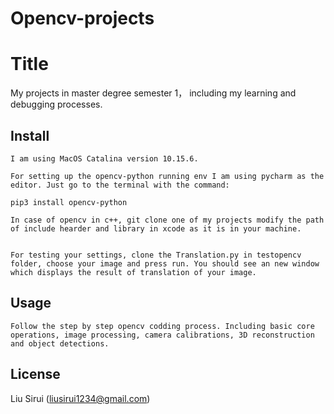 # Opencv-projects


# Title

My projects in master degree semester 1， including my learning and debugging processes. 


## Install

```
I am using MacOS Catalina version 10.15.6.

For setting up the opencv-python running env I am using pycharm as the editor. Just go to the terminal with the command: 

pip3 install opencv-python

In case of opencv in c++, git clone one of my projects modify the path of include hearder and library in xcode as it is in your machine.


For testing your settings, clone the Translation.py in testopencv folder, choose your image and press run. You should see an new window which displays the result of translation of your image.

```

## Usage

```
Follow the step by step opencv codding process. Including basic core operations, image processing, camera calibrations, 3D reconstruction and object detections.
```


## License

Liu Sirui (liusirui1234@gmail.com)
